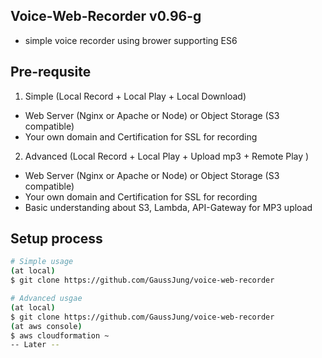 ## Voice-Web-Recorder v0.96-g
- simple voice recorder using brower supporting ES6

## Pre-requsite
1) Simple (Local Record + Local Play + Local Download)
- Web Server (Nginx or Apache or Node) or Object Storage (S3 compatible)
- Your own domain and Certification for SSL for recording 
 
2) Advanced (Local Record + Local Play + Upload mp3 + Remote Play )
- Web Server (Nginx or Apache or Node) or Object Storage (S3 compatible) 
- Your own domain and Certification for SSL for recording 
- Basic understanding about S3, Lambda, API-Gateway for MP3 upload 
  
## Setup process 
```bash
# Simple usage 
(at local) 
$ git clone https://github.com/GaussJung/voice-web-recorder 

# Advanced usgae
(at local) 
$ git clone https://github.com/GaussJung/voice-web-recorder
(at aws console) 
$ aws cloudformation ~ 
-- Later -- 
```


